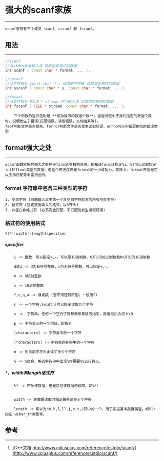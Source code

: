 # 强大的scanf家族

------------------------------------

```
scanf家族有三个成员 scanf、sscanf 和 fscanf。
```

## 用法

-----------------------------------------------------------

```c++
//scanf
//从stdin标准输入流 读取指定格式的数据
int scanf ( const char * format, ... );

//sscanf
//从字符指针 const char * s 指向的字符串 读取指定格式的数据
int sscanf ( const char * s, const char * format, ...);

//fscanf
//从文件指针 FILE * stream 作为输入流 读取指定格式的数据
int fscanf ( FILE * stream, const char * format, ... );
```

```
	三个函数的返回值均是 **成功读取的数据个数**。当返回值小于我们指定的数据个数时，说明发生了错误(匹配错误，读取错误，文件结束等)。
feof判断文件是否结束，ferror判断文件是否发生读取错误，errno可以判断更确切的错误类型
```

## format强大之处

------------------------------------------------------

```
scanf函数家族的强大之处在于format参数的使用。都知道format指定%i、%f可以读取指定int和float类型的数据，但这个用法仅仅是format的一小成功力。实际上，format用法是可以支持匹配等丰富用法的。
```

### format 字符串中包含三种类型的字符

```
1. 空白字符 (忽略输入流中第一个非空白字符前方的所有空白字符)
2. 格式符 (指定数据读入的格式，以%开头)
3. 非空白非格式符 (必须完全匹配，不匹配则发生读取错误)
```

### 格式符的使用格式

```
%[*][width][length]specifier
```

##### specifier

```
	i -> 整数，可以指定+,-。可以是10进制数，0开头的8进制数和0x开头的16进制数

	d或u -> d为有符号整数，u为无符号整数，可以指定+,-。

	o -> 8机制整数

	x -> 16进制整数

	f,e,g,a -> 浮点数 (暂不清楚其区别，一般用f)

	c -> 一个字符,[width]可以指定读取几个字符

	s ->  字符串，任何一个空白字符都表示其读取结束，数据最后会加上\0

	p -> 字符表示的一个地址，即指针

	[characters] -> 字符集中的一个字符

	[^characters] -> 字符集的补集中的一个字符

	n -> 到目前字符为止读了多少个字符

	% -> %自身，格式字符串中出现%时需要%%进行转义。
```

##### *，width和length格式符

```
	%* -> 匹配该数据，但是跳过该数据的读取，如%*f


	width -> 在数据读取时指定最多读多少个字符

	length -> 可以为hh,h,l,ll,j,z,t,L其中的一个，用于描述基本数据类型。如%lc指定 wchar_t*类型等。
```

## 参考

---------------------------------

1. [C++文档:http://www.cplusplus.com/reference/cstdio/scanf/](http://www.cplusplus.com/reference/cstdio/scanf/)